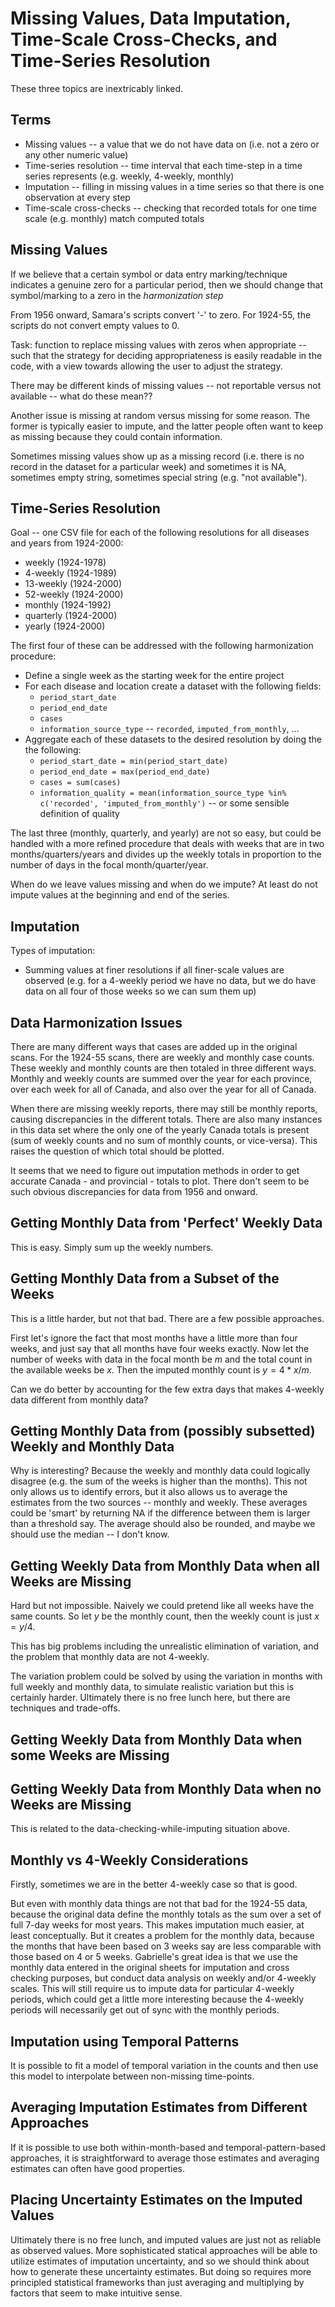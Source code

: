 # Missing Values, Data Imputation, Time-Scale Cross-Checks, and Time-Series Resolution

These three topics are inextricably linked.

## Terms

* Missing values -- a value that we do not have data on (i.e. not a zero or any other numeric value)
* Time-series resolution -- time interval that each time-step in a time series represents (e.g. weekly, 4-weekly, monthly)
* Imputation -- filling in missing values in a time series so that there is one observation at every step
* Time-scale cross-checks -- checking that recorded totals for one time scale (e.g. monthly) match computed totals

## Missing Values

If we believe that a certain symbol or data entry marking/technique indicates a genuine zero for a particular period, then we should change that symbol/marking to a zero in the _harmonization step_

From 1956 onward, Samara's scripts convert '-' to zero. 
For 1924-55, the scripts do not convert empty values to 0. 

Task: function to replace missing values with zeros when appropriate -- such that the strategy for deciding appropriateness is easily readable in the code, with a view towards allowing the user to adjust the strategy.

There may be different kinds of missing values -- not reportable versus not available -- what do these mean??

Another issue is missing at random versus missing for some reason. The former is typically easier to impute, and the latter people often want to keep as missing because they could contain information.

Sometimes missing values show up as a missing record (i.e. there is no record in the dataset for a particular week) and sometimes it is NA, sometimes empty string, sometimes special string (e.g. "not available").

## Time-Series Resolution

Goal -- one CSV file for each of the following resolutions for all diseases and years from 1924-2000:

  * weekly (1924-1978)
  * 4-weekly (1924-1989)
  * 13-weekly (1924-2000)
  * 52-weekly (1924-2000)
  * monthly (1924-1992)
  * quarterly (1924-2000)
  * yearly (1924-2000)

The first four of these can be addressed with the following harmonization procedure:

  * Define a single week as the starting week for the entire project
  * For each disease and location create a dataset with the following fields:
      * `period_start_date`
      * `period_end_date`
      * `cases`
      * `information_source_type` -- `recorded`, `imputed_from_monthly`, ...
  * Aggregate each of these datasets to the desired resolution by doing the the following:
      * `period_start_date = min(period_start_date)`
      * `period_end_date = max(period_end_date)`
      * `cases = sum(cases)`
      * `information_quality = mean(information_source_type %in% c('recorded', 'imputed_from_monthly')` -- or some sensible definition of quality

The last three (monthly, quarterly, and yearly) are not so easy, but could be handled with a more refined procedure that deals with weeks that are in two months/quarters/years and divides up the weekly totals in proportion to the number of days in the focal month/quarter/year.

When do we leave values missing and when do we impute?  At least do not impute values at the beginning and end of the series.


## Imputation

Types of imputation:

* Summing values at finer resolutions if all finer-scale values are observed (e.g. for a 4-weekly period we have no data, but we do have data on all four of those weeks so we can sum them up)



## Data Harmonization Issues

There are many different ways that cases are added up in the original scans. For the 1924-55 scans, there are weekly and monthly case counts.
These weekly and monthly counts are then totaled in three different ways. Monthly and weekly counts are summed over the year for each province, over each week for all of Canada, and also over the year for all of Canada.

When there are missing weekly reports, there may still be monthly reports, causing discrepancies in the different totals. There are also many instances in this data set where the only one of the yearly Canada totals is present (sum of weekly counts and no sum of monthly counts, or vice-versa). This raises the question of which total should be plotted. 

It seems that we need to figure out imputation methods in order to get accurate Canada - and provincial - totals to plot. 
There don't seem to be such obvious discrepancies for data from 1956 and onward.

## Getting Monthly Data from 'Perfect' Weekly Data

This is easy.  Simply sum up the weekly numbers.

## Getting Monthly Data from a Subset of the Weeks

This is a little harder, but not that bad. There are a few possible approaches.

First let's ignore the fact that most months have a little more than four weeks, and just say that all months have four weeks exactly. Now let the number of weeks with data in the focal month be $m$ and the total count in the available weeks be $x$.  Then the imputed monthly count is $y = 4*x/m$.

Can we do better by accounting for the few extra days that makes 4-weekly data different from monthly data?

## Getting Monthly Data from (possibly subsetted) Weekly and Monthly Data

Why is interesting? Because the weekly and monthly data could logically disagree (e.g. the sum of the weeks is higher than the months).  This not only allows us to identify errors, but it also allows us to average the estimates from the two sources -- monthly and weekly. These averages could be 'smart' by returning NA if the difference between them is larger than a threshold say. The average should also be rounded, and maybe we should use the median -- I don't know.

## Getting Weekly Data from Monthly Data when all Weeks are Missing

Hard but not impossible.  Naively we could pretend like all weeks have the same counts.  So let $y$ be the monthly count, then the weekly count is just $x = y / 4$.

This has big problems including the unrealistic elimination of variation, and the problem that monthly data are not 4-weekly.

The variation problem could be solved by using the variation in months with full weekly and monthly data, to simulate realistic variation but this is certainly harder. Ultimately there is no free lunch here, but there are techniques and trade-offs.

## Getting Weekly Data from Monthly Data when some Weeks are Missing

## Getting Weekly Data from Monthly Data when no Weeks are Missing

This is related to the data-checking-while-imputing situation above.

## Monthly vs 4-Weekly Considerations

Firstly, sometimes we are in the better 4-weekly case so that is good.

But even with monthly data things are not that bad for the 1924-55 data, because the original data define the monthly totals as the sum over a set of full 7-day weeks for most years. This makes imputation much easier, at least conceptually. But it creates a problem for the monthly data, because the months that have been based on 3 weeks say are less comparable with those based on 4 or 5 weeks. Gabrielle's great idea is that we use the monthly data entered in the original sheets for imputation and cross checking purposes, but conduct data analysis on weekly and/or 4-weekly scales. This will still require us to impute data for particular 4-weekly periods, which could get a little more interesting because the 4-weekly periods will necessarily get out of sync with the monthly periods.

## Imputation using Temporal Patterns

It is possible to fit a model of temporal variation in the counts and then use this model to interpolate between non-missing time-points.

## Averaging Imputation Estimates from Different Approaches

If it is possible to use both within-month-based and temporal-pattern-based approaches, it is straightforward to average those estimates and averaging estimates can often have good properties.

## Placing Uncertainty Estimates on the Imputed Values

Ultimately there is no free lunch, and imputed values are just not as reliable as observed values. More sophisticated statical approaches will be able to utilize estimates of imputation uncertainty, and so we should think about how to generate these uncertainty estimates. But doing so requires more principled statistical frameworks than just averaging and multiplying by factors that seem to make intuitive sense.
